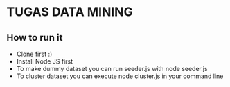 # TUGAS DATA MINING

## How to run it
- Clone first :)
- Install Node JS first
- To make dummy dataset you can run seeder.js with node seeder.js
- To cluster dataset you can execute node cluster.js in your command line